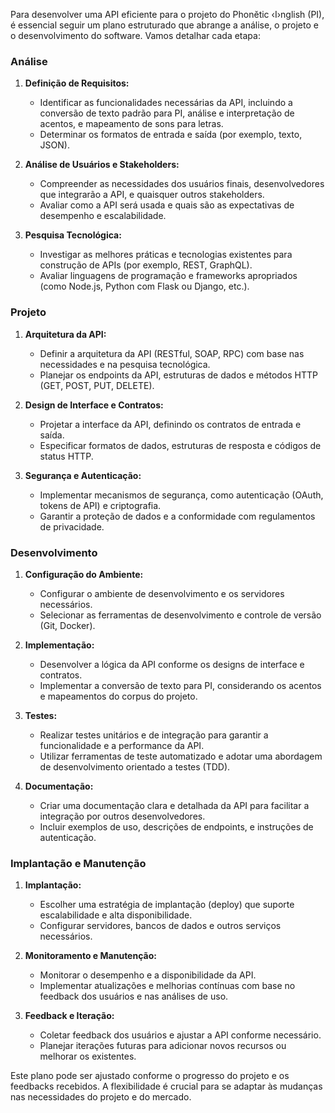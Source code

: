 Para desenvolver uma API eficiente para o projeto do Phonĕtic ‹I›nglish (PI), é essencial seguir um plano estruturado que abrange a análise, o projeto e o desenvolvimento do software. Vamos detalhar cada etapa:

### Análise

1. **Definição de Requisitos:**
   - Identificar as funcionalidades necessárias da API, incluindo a conversão de texto padrão para PI, análise e interpretação de acentos, e mapeamento de sons para letras.
   - Determinar os formatos de entrada e saída (por exemplo, texto, JSON).

2. **Análise de Usuários e Stakeholders:**
   - Compreender as necessidades dos usuários finais, desenvolvedores que integrarão a API, e quaisquer outros stakeholders.
   - Avaliar como a API será usada e quais são as expectativas de desempenho e escalabilidade.

3. **Pesquisa Tecnológica:**
   - Investigar as melhores práticas e tecnologias existentes para construção de APIs (por exemplo, REST, GraphQL).
   - Avaliar linguagens de programação e frameworks apropriados (como Node.js, Python com Flask ou Django, etc.).

### Projeto

1. **Arquitetura da API:**
   - Definir a arquitetura da API (RESTful, SOAP, RPC) com base nas necessidades e na pesquisa tecnológica.
   - Planejar os endpoints da API, estruturas de dados e métodos HTTP (GET, POST, PUT, DELETE).

2. **Design de Interface e Contratos:**
   - Projetar a interface da API, definindo os contratos de entrada e saída.
   - Especificar formatos de dados, estruturas de resposta e códigos de status HTTP.

3. **Segurança e Autenticação:**
   - Implementar mecanismos de segurança, como autenticação (OAuth, tokens de API) e criptografia.
   - Garantir a proteção de dados e a conformidade com regulamentos de privacidade.

### Desenvolvimento

1. **Configuração do Ambiente:**
   - Configurar o ambiente de desenvolvimento e os servidores necessários.
   - Selecionar as ferramentas de desenvolvimento e controle de versão (Git, Docker).

2. **Implementação:**
   - Desenvolver a lógica da API conforme os designs de interface e contratos.
   - Implementar a conversão de texto para PI, considerando os acentos e mapeamentos do corpus do projeto.

3. **Testes:**
   - Realizar testes unitários e de integração para garantir a funcionalidade e a performance da API.
   - Utilizar ferramentas de teste automatizado e adotar uma abordagem de desenvolvimento orientado a testes (TDD).

4. **Documentação:**
   - Criar uma documentação clara e detalhada da API para facilitar a integração por outros desenvolvedores.
   - Incluir exemplos de uso, descrições de endpoints, e instruções de autenticação.

### Implantação e Manutenção

1. **Implantação:**
   - Escolher uma estratégia de implantação (deploy) que suporte escalabilidade e alta disponibilidade.
   - Configurar servidores, bancos de dados e outros serviços necessários.

2. **Monitoramento e Manutenção:**
   - Monitorar o desempenho e a disponibilidade da API.
   - Implementar atualizações e melhorias contínuas com base no feedback dos usuários e nas análises de uso.

3. **Feedback e Iteração:**
   - Coletar feedback dos usuários e ajustar a API conforme necessário.
   - Planejar iterações futuras para adicionar novos recursos ou melhorar os existentes.

Este plano pode ser ajustado conforme o progresso do projeto e os feedbacks recebidos. A flexibilidade é crucial para se adaptar às mudanças nas necessidades do projeto e do mercado.